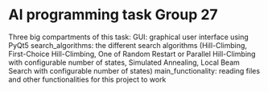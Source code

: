 # AI programming task Group 27
Three big compartments of this task:
GUI: graphical user interface using PyQt5
search_algorithms: the different search algorithms (Hill-Climbing, First-Choice Hill-Climbing, One of Random Restart or Parallel Hill-Climbing with configurable number of states, Simulated Annealing, Local Beam Search with configurable number of states)
main_functionality: reading files and other functionalities for this project to work
